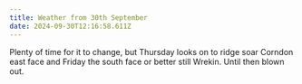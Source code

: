 ```yaml
---
title: Weather from 30th September
date: 2024-09-30T12:16:58.611Z
---
```

Plenty of time for it to change, but Thursday looks on to ridge soar Corndon east face and Friday the south face or better still Wrekin.  Until then blown out.